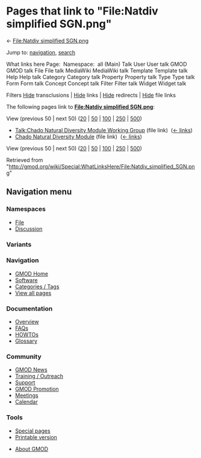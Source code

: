 <div id="mw-page-base" class="noprint">

</div>

<div id="mw-head-base" class="noprint">

</div>

<div id="content" class="mw-body" role="main">

<span id="top"></span>

<div id="mw-js-message" style="display:none;">

</div>



# <span dir="auto">Pages that link to "File:Natdiv simplified SGN.png"</span>

<div id="bodyContent">

<div id="contentSub">

← [File:Natdiv simplified
SGN.png](/wiki/File:Natdiv_simplified_SGN.png "File:Natdiv simplified SGN.png")

</div>

<div id="jump-to-nav" class="mw-jump">

Jump to: [navigation](#mw-navigation), [search](#p-search)

</div>

<div id="mw-content-text">

What links here Page:  Namespace:  all (Main) Talk User User talk GMOD
GMOD talk File File talk MediaWiki MediaWiki talk Template Template talk
Help Help talk Category Category talk Property Property talk Type Type
talk Form Form talk Concept Concept talk Filter Filter talk Widget
Widget talk

Filters
[Hide](/mediawiki/index.php?title=Special:WhatLinksHere/File:Natdiv_simplified_SGN.png&hidetrans=1 "Special:WhatLinksHere/File:Natdiv simplified SGN.png")
transclusions \|
[Hide](/mediawiki/index.php?title=Special:WhatLinksHere/File:Natdiv_simplified_SGN.png&hidelinks=1 "Special:WhatLinksHere/File:Natdiv simplified SGN.png")
links \|
[Hide](/mediawiki/index.php?title=Special:WhatLinksHere/File:Natdiv_simplified_SGN.png&hideredirs=1 "Special:WhatLinksHere/File:Natdiv simplified SGN.png")
redirects \|
[Hide](/mediawiki/index.php?title=Special:WhatLinksHere/File:Natdiv_simplified_SGN.png&hideimages=1 "Special:WhatLinksHere/File:Natdiv simplified SGN.png")
file links

The following pages link to **[File:Natdiv simplified
SGN.png](/wiki/File:Natdiv_simplified_SGN.png "File:Natdiv simplified SGN.png")**:

View (previous 50 \| next 50)
([20](/mediawiki/index.php?title=Special:WhatLinksHere/File:Natdiv_simplified_SGN.png&limit=20 "Special:WhatLinksHere/File:Natdiv simplified SGN.png")
\|
[50](/mediawiki/index.php?title=Special:WhatLinksHere/File:Natdiv_simplified_SGN.png&limit=50 "Special:WhatLinksHere/File:Natdiv simplified SGN.png")
\|
[100](/mediawiki/index.php?title=Special:WhatLinksHere/File:Natdiv_simplified_SGN.png&limit=100 "Special:WhatLinksHere/File:Natdiv simplified SGN.png")
\|
[250](/mediawiki/index.php?title=Special:WhatLinksHere/File:Natdiv_simplified_SGN.png&limit=250 "Special:WhatLinksHere/File:Natdiv simplified SGN.png")
\|
[500](/mediawiki/index.php?title=Special:WhatLinksHere/File:Natdiv_simplified_SGN.png&limit=500 "Special:WhatLinksHere/File:Natdiv simplified SGN.png"))

- [Talk:Chado Natural Diversity Module Working
  Group](/wiki/Talk:Chado_Natural_Diversity_Module_Working_Group "Talk:Chado Natural Diversity Module Working Group")
  (file link) ‎ <span class="mw-whatlinkshere-tools">([←
  links](/mediawiki/index.php?title=Special:WhatLinksHere&target=Talk%3AChado+Natural+Diversity+Module+Working+Group "Special:WhatLinksHere"))</span>
- [Chado Natural Diversity
  Module](/wiki/Chado_Natural_Diversity_Module "Chado Natural Diversity Module")
  (file link) ‎ <span class="mw-whatlinkshere-tools">([←
  links](/mediawiki/index.php?title=Special:WhatLinksHere&target=Chado+Natural+Diversity+Module "Special:WhatLinksHere"))</span>

View (previous 50 \| next 50)
([20](/mediawiki/index.php?title=Special:WhatLinksHere/File:Natdiv_simplified_SGN.png&limit=20 "Special:WhatLinksHere/File:Natdiv simplified SGN.png")
\|
[50](/mediawiki/index.php?title=Special:WhatLinksHere/File:Natdiv_simplified_SGN.png&limit=50 "Special:WhatLinksHere/File:Natdiv simplified SGN.png")
\|
[100](/mediawiki/index.php?title=Special:WhatLinksHere/File:Natdiv_simplified_SGN.png&limit=100 "Special:WhatLinksHere/File:Natdiv simplified SGN.png")
\|
[250](/mediawiki/index.php?title=Special:WhatLinksHere/File:Natdiv_simplified_SGN.png&limit=250 "Special:WhatLinksHere/File:Natdiv simplified SGN.png")
\|
[500](/mediawiki/index.php?title=Special:WhatLinksHere/File:Natdiv_simplified_SGN.png&limit=500 "Special:WhatLinksHere/File:Natdiv simplified SGN.png"))

</div>

<div class="printfooter">

Retrieved from
"<http://gmod.org/wiki/Special:WhatLinksHere/File:Natdiv_simplified_SGN.png>"

</div>

<div id="catlinks" class="catlinks catlinks-allhidden">

</div>

<div class="visualClear">

</div>

</div>

</div>

<div id="mw-navigation">

## Navigation menu

<div id="mw-head">



<div id="left-navigation">

<div id="p-namespaces" class="vectorTabs" role="navigation"
aria-labelledby="p-namespaces-label">

### Namespaces

- <span id="ca-nstab-image"><a href="/wiki/File:Natdiv_simplified_SGN.png" accesskey="c"
  title="View the file page [c]">File</a></span>
- <span id="ca-talk"><a
  href="/mediawiki/index.php?title=File_talk:Natdiv_simplified_SGN.png&amp;action=edit&amp;redlink=1"
  accesskey="t"
  title="Discussion about the content page [t]">Discussion</a></span>

</div>

<div id="p-variants" class="vectorMenu emptyPortlet" role="navigation"
aria-labelledby="p-variants-label">

### 

### Variants[](#)

<div class="menu">

</div>

</div>

</div>

<div id="right-navigation">





</div>



</div>

</div>

</div>

<div id="mw-panel">

<div id="p-logo" role="banner">

<a href="/wiki/Main_Page"
style="background-image: url(http://gmod.org/images/GMOD-cogs.png);"
title="Visit the main page"></a>

</div>

<div id="p-Navigation" class="portal" role="navigation"
aria-labelledby="p-Navigation-label">

### Navigation

<div class="body">

- <span id="n-GMOD-Home">[GMOD Home](/wiki/Main_Page)</span>
- <span id="n-Software">[Software](/wiki/GMOD_Components)</span>
- <span id="n-Categories-.2F-Tags">[Categories /
  Tags](/wiki/Categories)</span>
- <span id="n-View-all-pages">[View all
  pages](/wiki/Special:AllPages)</span>

</div>

</div>

<div id="p-Documentation" class="portal" role="navigation"
aria-labelledby="p-Documentation-label">

### Documentation

<div class="body">

- <span id="n-Overview">[Overview](/wiki/Overview)</span>
- <span id="n-FAQs">[FAQs](/wiki/Category:FAQ)</span>
- <span id="n-HOWTOs">[HOWTOs](/wiki/Category:HOWTO)</span>
- <span id="n-Glossary">[Glossary](/wiki/Glossary)</span>

</div>

</div>

<div id="p-Community" class="portal" role="navigation"
aria-labelledby="p-Community-label">

### Community

<div class="body">

- <span id="n-GMOD-News">[GMOD News](/wiki/GMOD_News)</span>
- <span id="n-Training-.2F-Outreach">[Training /
  Outreach](/wiki/Training_and_Outreach)</span>
- <span id="n-Support">[Support](/wiki/Support)</span>
- <span id="n-GMOD-Promotion">[GMOD
  Promotion](/wiki/GMOD_Promotion)</span>
- <span id="n-Meetings">[Meetings](/wiki/Meetings)</span>
- <span id="n-Calendar">[Calendar](/wiki/Calendar)</span>

</div>

</div>

<div id="p-tb" class="portal" role="navigation"
aria-labelledby="p-tb-label">

### Tools

<div class="body">

- <span id="t-specialpages"><a href="/wiki/Special:SpecialPages" accesskey="q"
  title="A list of all special pages [q]">Special pages</a></span>
- <span id="t-print"><a
  href="/mediawiki/index.php?title=Special:WhatLinksHere/File:Natdiv_simplified_SGN.png&amp;printable=yes"
  rel="alternate" accesskey="p"
  title="Printable version of this page [p]">Printable version</a></span>

</div>

</div>

</div>

</div>

<div id="footer" role="contentinfo">

- <span id="footer-places-about">[About
  GMOD](/wiki/GMOD:About "GMOD:About")</span>

<!-- -->






</div>
